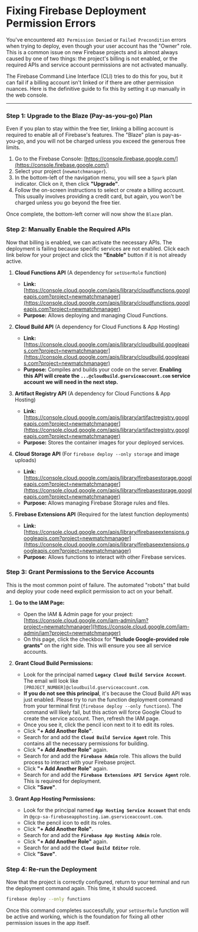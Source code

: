 # Fixing Firebase Deployment Permission Errors

You've encountered `403 Permission Denied` or `Failed Precondition` errors when trying to deploy, even though your user account has the "Owner" role. This is a common issue on new Firebase projects and is almost always caused by one of two things: the project's billing is not enabled, or the required APIs and service account permissions are not activated manually.

The Firebase Command Line Interface (CLI) tries to do this for you, but it can fail if a billing account isn't linked or if there are other permission nuances. Here is the definitive guide to fix this by setting it up manually in the web console.

---

### Step 1: Upgrade to the Blaze (Pay-as-you-go) Plan

Even if you plan to stay within the free tier, linking a billing account is required to enable all of Firebase's features. The "Blaze" plan is pay-as-you-go, and you will not be charged unless you exceed the generous free limits.

1.  Go to the Firebase Console: [https://console.firebase.google.com/](https://console.firebase.google.com/)
2.  Select your project (`newmatchmanager`).
3.  In the bottom-left of the navigation menu, you will see a `Spark` plan indicator. Click on it, then click **"Upgrade"**.
4.  Follow the on-screen instructions to select or create a billing account. This usually involves providing a credit card, but again, you won't be charged unless you go beyond the free tier.

Once complete, the bottom-left corner will now show the `Blaze` plan.

### Step 2: Manually Enable the Required APIs

Now that billing is enabled, we can activate the necessary APIs. The deployment is failing because specific services are not enabled. Click each link below for your project and click the **"Enable"** button if it is not already active.

1.  **Cloud Functions API** (A dependency for `setUserRole` function)
    *   **Link:** [https://console.cloud.google.com/apis/library/cloudfunctions.googleapis.com?project=newmatchmanager](https://console.cloud.google.com/apis/library/cloudfunctions.googleapis.com?project=newmatchmanager)
    *   **Purpose:** Allows deploying and managing Cloud Functions.

2.  **Cloud Build API** (A dependency for Cloud Functions & App Hosting)
    *   **Link:** [https://console.cloud.google.com/apis/library/cloudbuild.googleapis.com?project=newmatchmanager](https://console.cloud.google.com/apis/library/cloudbuild.googleapis.com?project=newmatchmanager)
    *   **Purpose:** Compiles and builds your code on the server. **Enabling this API will create the `...@cloudbuild.gserviceaccount.com` service account we will need in the next step.**

3.  **Artifact Registry API** (A dependency for Cloud Functions & App Hosting)
    *   **Link:** [https://console.cloud.google.com/apis/library/artifactregistry.googleapis.com?project=newmatchmanager](https://console.cloud.google.com/apis/library/artifactregistry.googleapis.com?project=newmatchmanager)
    *   **Purpose:** Stores the container images for your deployed services.

4.  **Cloud Storage API** (For `firebase deploy --only storage` and image uploads)
    *   **Link:** [https://console.cloud.google.com/apis/library/firebasestorage.googleapis.com?project=newmatchmanager](https://console.cloud.google.com/apis/library/firebasestorage.googleapis.com?project=newmatchmanager)
    *   **Purpose:** Allows managing Firebase Storage rules and files.
    
5.  **Firebase Extensions API** (Required for the latest function deployments)
    *   **Link:** [https://console.cloud.google.com/apis/library/firebaseextensions.googleapis.com?project=newmatchmanager](https://console.cloud.google.com/apis/library/firebaseextensions.googleapis.com?project=newmatchmanager)
    *   **Purpose:** Allows functions to interact with other Firebase services.

### Step 3: Grant Permissions to the Service Accounts

This is the most common point of failure. The automated "robots" that build and deploy your code need explicit permission to act on your behalf.

1.  **Go to the IAM Page:**
    *   Open the IAM & Admin page for your project: [https://console.cloud.google.com/iam-admin/iam?project=newmatchmanager](https://console.cloud.google.com/iam-admin/iam?project=newmatchmanager)
    *   On this page, click the checkbox for **"Include Google-provided role grants"** on the right side. This will ensure you see all service accounts.

2.  **Grant Cloud Build Permissions:**
    *   Look for the principal named **`Legacy Cloud Build Service Account`**. The email will look like `[PROJECT_NUMBER]@cloudbuild.gserviceaccount.com`.
    *   **If you do not see this principal**, it's because the Cloud Build API was just enabled. Please try to run the function deployment command from your terminal first (`firebase deploy --only functions`). The command will likely fail, but this action will force Google Cloud to create the service account. Then, refresh the IAM page.
    *   Once you see it, click the pencil icon next to it to edit its roles.
    *   Click **"+ Add Another Role"**.
    *   Search for and add the **`Cloud Build Service Agent`** role. This contains all the necessary permissions for building.
    *   Click **"+ Add Another Role"** again.
    *   Search for and add the **`Firebase Admin`** role. This allows the build process to interact with your Firebase project.
    *   Click **"+ Add Another Role"** again.
    *   Search for and add the **`Firebase Extensions API Service Agent`** role. This is required for deployment.
    *   Click **"Save"**.

3.  **Grant App Hosting Permissions:**
    *   Look for the principal named **`App Hosting Service Account`** that ends in `@gcp-sa-firebaseapphosting.iam.gserviceaccount.com`.
    *   Click the pencil icon to edit its roles.
    *   Click **"+ Add Another Role"**.
    *   Search for and add the **`Firebase App Hosting Admin`** role.
    *   Click **"+ Add Another Role"** again.
    *   Search for and add the **`Cloud Build Editor`** role.
    *   Click **"Save"**.

### Step 4: Re-run the Deployment

Now that the project is correctly configured, return to your terminal and run the deployment command again. This time, it should succeed.

```bash
firebase deploy --only functions
```

Once this command completes successfully, your `setUserRole` function will be active and working, which is the foundation for fixing all other permission issues in the app itself.